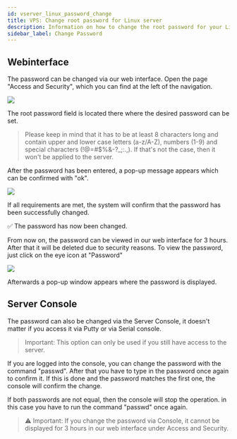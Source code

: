 ```yaml
---
id: vserver_linux_password_change
title: VPS: Change root password for Linux server
description: Information on how to change the root password for your Linux VPS from ZAP-Hosting - ZAP-Hosting.com documentation
sidebar_label: Change Password
---
```


## Webinterface

The password can be changed via our web interface. Open the page "Access and Security", which you can find at the left of the navigation.

![](https://user-images.githubusercontent.com/61839701/165682186-8ebee656-d0d1-4697-bef7-b93877549aee.png)

The root password field is located there where the desired password can be set. 

> Please keep in mind that it has to be at least 8 characters long and contain upper and lower case letters (a-z/A-Z), numbers (1-9) and special characters (!@=#$%&-?_;:.,). If that's not the case, then it won't be applied to the server.

After the password has been entered, a pop-up message appears which can be confirmed with "ok". 

![](https://user-images.githubusercontent.com/61839701/165682312-00ebebbb-1f93-492a-ae53-56a8d689afe0.png)

If all requirements are met, the system will confirm that the password has been successfully changed. 


✅ The password has now been changed. 


From now on, the password can be viewed in our web interface for 3 hours. After that it will be deleted due to security reasons. To view the password, just click on the eye icon at "Password"

![](https://user-images.githubusercontent.com/61839701/165682372-657ce47d-ff36-4ec2-892a-5fba1f02d996.png)

Afterwards a pop-up window appears where the password is displayed.


## Server Console

The password can also be changed via the Server Console, it doesn't matter if you access it via Putty or via Serial console.

> Important: This option can only be used if you still have access to the server.

If you are logged into the console, you can change the password with the command "passwd". After that you have to type in the password once again to confirm it. If this is done and the password matches the first one, the console will confirm the change.


If both passwords are not equal, then the console will stop the operation. in this case you have to run the command "passwd" once again.

> ⚠️ Important: If you change the password via Console, it cannot be displayed for 3 hours in our web interface under Access and Security.
